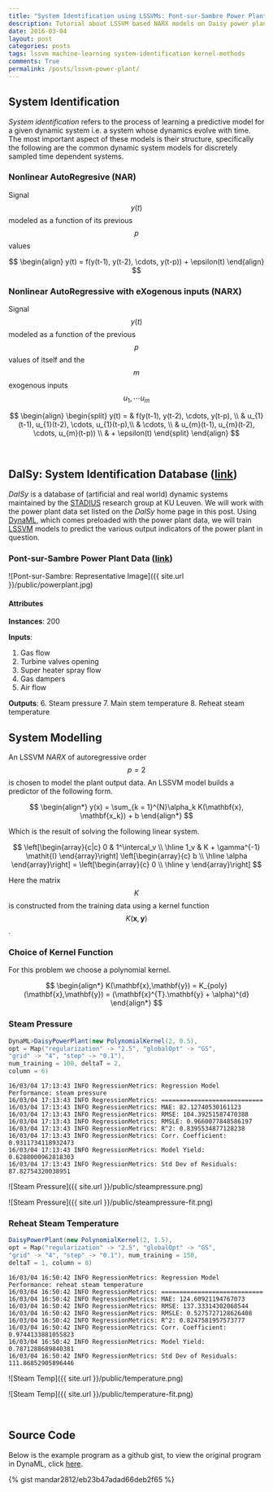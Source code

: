 ```yaml
---
title: "System Identification using LSSVMs: Pont-sur-Sambre Power Plant"
description: Tutorial about LSSVM based NARX models on Daisy power plant data using DynaML
date: 2016-03-04
layout: post
categories: posts
tags: lssvm machine-learning system-identification kernel-methods
comments: True
permalink: /posts/lssvm-power-plant/
---
```


## System Identification

_System identification_ refers to the process of learning a predictive model for a given dynamic system i.e. a system whose dynamics evolve with time. The most important aspect of these models is their structure, specifically the following are the common dynamic system models for discretely sampled time dependent systems.

### Nonlinear AutoRegresive (NAR)
Signal $$y(t)$$ modeled as a function of its previous $$p$$ values

$$
	\begin{align}
    y(t) = f(y(t-1), y(t-2), \cdots, y(t-p)) + \epsilon(t)
	\end{align}
$$

### Nonlinear AutoRegressive with eXogenous inputs (NARX)
Signal $$y(t)$$ modeled as a function of the previous $$p$$ values of itself and the $$m$$ exogenous inputs $$u_{1}, \cdots u_{m}$$

$$
	\begin{align}
    \begin{split}
        y(t) = & f(y(t-1), y(t-2), \cdots, y(t-p), \\ 
        & u_{1}(t-1), u_{1}(t-2), \cdots, u_{1}(t-p),\\
        & \cdots, \\
        & u_{m}(t-1), u_{m}(t-2), \cdots, u_{m}(t-p)) \\
        & + \epsilon(t)
    \end{split}
	\end{align}
$$

<br/>

## DaISy: System Identification Database ([link](http://homes.esat.kuleuven.be/~smc/daisy/daisydata.html))

_DaISy_ is a database of (artificial and real world) dynamic systems maintained by the [STADIUS](https://www.esat.kuleuven.be/stadius/) research group at KU Leuven. We will work with the power plant data set listed on the _DaISy_ home page in this post. Using [DynaML](https://tailhq.github.io/DynaML), which comes preloaded with the power plant data, we will train [LSSVM](https://github.com/tailhq/DynaML/wiki/Dual-LSSVM) models to predict the various output indicators of the power plant in question.

### Pont-sur-Sambre Power Plant Data ([link](ftp://ftp.esat.kuleuven.be/pub/SISTA/data/process_industry/powerplant.txt))

![Pont-sur-Sambre: Representative Image]({{ site.url }}/public/powerplant.jpg)

#### Attributes

**Instances**: 200

**Inputs**:

1. Gas flow
2. Turbine valves opening
3. Super heater spray flow
4. Gas dampers
5. Air flow

**Outputs**:
6. Steam pressure
7. Main stem temperature
8. Reheat steam temperature

## System Modelling

An LSSVM _NARX_ of autoregressive order $$p = 2$$ is chosen to model the plant output data. An LSSVM model builds a predictor of the following form.

$$
	\begin{align*}
	y(x) = \sum_{k = 1}^{N}\alpha_k K(\mathbf{x}, \mathbf{x_k}) + b
	\end{align*}
$$

Which is the result of solving the following linear system. 

$$
	\left[\begin{array}{c|c}
   0  & 1^\intercal_v   \\ \hline
   1_v & K + \gamma^{-1} \mathit{I} 
\end{array}\right] 
\left[\begin{array}{c}
   b    \\ \hline
   \alpha  
\end{array}\right] = \left[\begin{array}{c}
   0    \\ \hline
   y  
\end{array}\right]
$$

Here the matrix $$K$$ is constructed from the training data using a kernel function $$ K(\mathbf{x}, \mathbf{y}) $$.

### Choice of Kernel Function

For this problem we choose a polynomial kernel.

$$
	\begin{align*}
		K(\mathbf{x},\mathbf{y}) = K_{poly}(\mathbf{x},\mathbf{y}) = (\mathbf{x}^{T}.\mathbf{y} + \alpha)^{d}
	\end{align*}
$$


### Steam Pressure

```scala
DynaML>DaisyPowerPlant(new PolynomialKernel(2, 0.5),
opt = Map("regularization" -> "2.5", "globalOpt" -> "GS",
"grid" -> "4", "step" -> "0.1"),
num_training = 100, deltaT = 2,
column = 6)
```

```shell
16/03/04 17:13:43 INFO RegressionMetrics: Regression Model Performance: steam pressure
16/03/04 17:13:43 INFO RegressionMetrics: ============================
16/03/04 17:13:43 INFO RegressionMetrics: MAE: 82.12740530161123
16/03/04 17:13:43 INFO RegressionMetrics: RMSE: 104.39251587470388
16/03/04 17:13:43 INFO RegressionMetrics: RMSLE: 0.9660077848586197
16/03/04 17:13:43 INFO RegressionMetrics: R^2: 0.8395534877128238
16/03/04 17:13:43 INFO RegressionMetrics: Corr. Coefficient: 0.9311734118932473
16/03/04 17:13:43 INFO RegressionMetrics: Model Yield: 0.6288000962818303
16/03/04 17:13:43 INFO RegressionMetrics: Std Dev of Residuals: 87.82754320038951
```

![Steam Pressure]({{ site.url }}/public/steampressure.png)

![Steam Pressure]({{ site.url }}/public/steampressure-fit.png)

### Reheat Steam Temperature

```scala
DaisyPowerPlant(new PolynomialKernel(2, 1.5),
opt = Map("regularization" -> "2.5", "globalOpt" -> "GS",
"grid" -> "4", "step" -> "0.1"), num_training = 150,
deltaT = 1, column = 8)
```

```shell
16/03/04 16:50:42 INFO RegressionMetrics: Regression Model Performance: reheat steam temperature
16/03/04 16:50:42 INFO RegressionMetrics: ============================
16/03/04 16:50:42 INFO RegressionMetrics: MAE: 124.60921194767073
16/03/04 16:50:42 INFO RegressionMetrics: RMSE: 137.33314302068544
16/03/04 16:50:42 INFO RegressionMetrics: RMSLE: 0.5275727128626408
16/03/04 16:50:42 INFO RegressionMetrics: R^2: 0.8247581957573777
16/03/04 16:50:42 INFO RegressionMetrics: Corr. Coefficient: 0.9744133881055823
16/03/04 16:50:42 INFO RegressionMetrics: Model Yield: 0.7871288689840381
16/03/04 16:50:42 INFO RegressionMetrics: Std Dev of Residuals: 111.86852905896446
```

![Steam Temp]({{ site.url }}/public/temperature.png)

![Steam Temp]({{ site.url }}/public/temperature-fit.png)

<br/>

## Source Code

Below is the example program as a github gist, to view the original program in DynaML, click [here](https://github.com/tailhq/DynaML/blob/master/src/main/scala/io/github/mandar2812/dynaml/examples/DaisyPowerPlant.scala).

{% gist mandar2812/eb23b47adad66deb2f65 %}
